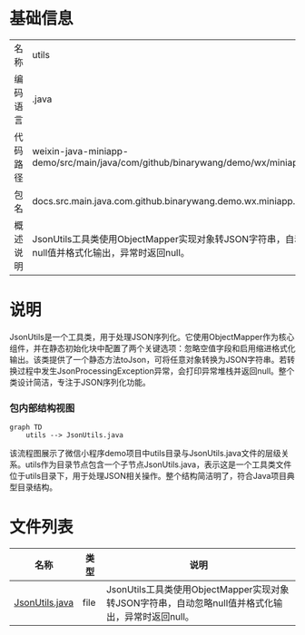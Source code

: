 # 基础信息

|      |      |
|------|------|
| 名称 | utils |
| 编码语言 | .java |
| 代码路径 | weixin-java-miniapp-demo/src/main/java/com/github/binarywang/demo/wx/miniapp/utils |
| 包名 | docs.src.main.java.com.github.binarywang.demo.wx.miniapp.utils |
| 概述说明 | JsonUtils工具类使用ObjectMapper实现对象转JSON字符串，自动忽略null值并格式化输出，异常时返回null。 |

# 说明

JsonUtils是一个工具类，用于处理JSON序列化。它使用ObjectMapper作为核心组件，并在静态初始化块中配置了两个关键选项：忽略空值字段和启用缩进格式化输出。该类提供了一个静态方法toJson，可将任意对象转换为JSON字符串。若转换过程中发生JsonProcessingException异常，会打印异常堆栈并返回null。整个类设计简洁，专注于JSON序列化功能。


### 包内部结构视图

```mermaid
graph TD
    utils --> JsonUtils.java
```

该流程图展示了微信小程序demo项目中utils目录与JsonUtils.java文件的层级关系。utils作为目录节点包含一个子节点JsonUtils.java，表示这是一个工具类文件位于utils目录下，用于处理JSON相关操作。整个结构简洁明了，符合Java项目典型目录结构。

# 文件列表

| 名称   | 类型  | 说明 |
|-------|------|-------------|
| [JsonUtils.java](JsonUtils.md) | file | JsonUtils工具类使用ObjectMapper实现对象转JSON字符串，自动忽略null值并格式化输出，异常时返回null。 |


